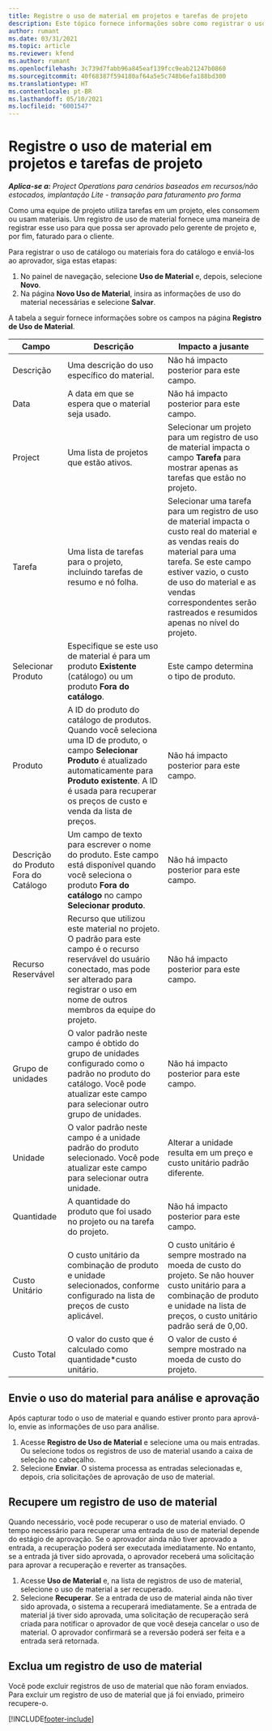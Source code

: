 ```yaml
---
title: Registre o uso de material em projetos e tarefas de projeto
description: Este tópico fornece informações sobre como registrar o uso de material em projetos e tarefas de projeto.
author: rumant
ms.date: 03/31/2021
ms.topic: article
ms.reviewer: kfend
ms.author: rumant
ms.openlocfilehash: 3c739d7fabb96a845eaf139fcc9eab21247b0860
ms.sourcegitcommit: 40f68387f594180af64a5e5c748b6efa188bd300
ms.translationtype: HT
ms.contentlocale: pt-BR
ms.lasthandoff: 05/10/2021
ms.locfileid: "6001547"
---
```

# <a name="record-material-usage-on-projects-and-project-tasks"></a>Registre o uso de material em projetos e tarefas de projeto

_**Aplica-se a:** Project Operations para cenários baseados em recursos/não estocados, implantação Lite - transação para faturamento pro forma_

Como uma equipe de projeto utiliza tarefas em um projeto, eles consomem ou usam materiais. Um registro de uso de material fornece uma maneira de registrar esse uso para que possa ser aprovado pelo gerente de projeto e, por fim, faturado para o cliente. 

Para registrar o uso de catálogo ou materiais fora do catálogo e enviá-los ao aprovador, siga estas etapas: 

1. No painel de navegação, selecione **Uso de Material** e, depois, selecione **Novo**.
2. Na página **Novo Uso de Material**, insira as informações de uso do material necessárias e selecione **Salvar**.

A tabela a seguir fornece informações sobre os campos na página **Registro de Uso de Material**. 

| **Campo** | **Descrição** | **Impacto a jusante** |
| --- | --- | --- |
| Descrição | Uma descrição do uso específico do material. | Não há impacto posterior para este campo. |
| Data | A data em que se espera que o material seja usado. | Não há impacto posterior para este campo. |
| Project | Uma lista de projetos que estão ativos. | Selecionar um projeto para um registro de uso de material impacta o campo **Tarefa** para mostrar apenas as tarefas que estão no projeto. |
| Tarefa | Uma lista de tarefas para o projeto, incluindo tarefas de resumo e nó folha. | Selecionar uma tarefa para um registro de uso de material impacta o custo real do material e as vendas reais do material para uma tarefa. Se este campo estiver vazio, o custo de uso do material e as vendas correspondentes serão rastreados e resumidos apenas no nível do projeto. |
| Selecionar Produto | Especifique se este uso de material é para um produto **Existente** (catálogo) ou um produto **Fora do catálogo**. | Este campo determina o tipo de produto. |
| Produto | A ID do produto do catálogo de produtos. Quando você seleciona uma ID de produto, o campo **Selecionar Produto** é atualizado automaticamente para **Produto existente**. A ID é usada para recuperar os preços de custo e venda da lista de preços. | Não há impacto posterior para este campo. |
| Descrição do Produto Fora do Catálogo | Um campo de texto para escrever o nome do produto. Este campo está disponível quando você seleciona o produto **Fora do catálogo** no campo **Selecionar produto**.| Não há impacto posterior para este campo. |
| Recurso Reservável| Recurso que utilizou este material no projeto. O padrão para este campo é o recurso reservável do usuário conectado, mas pode ser alterado para registrar o uso em nome de outros membros da equipe do projeto. | Não há impacto posterior para este campo. |
| Grupo de unidades | O valor padrão neste campo é obtido do grupo de unidades configurado como o padrão no produto do catálogo. Você pode atualizar este campo para selecionar outro grupo de unidades. | Não há impacto posterior para este campo. |
| Unidade | O valor padrão neste campo é a unidade padrão do produto selecionado. Você pode atualizar este campo para selecionar outra unidade. | Alterar a unidade resulta em um preço e custo unitário padrão diferente. |
| Quantidade | A quantidade do produto que foi usado no projeto ou na tarefa do projeto. | Não há impacto posterior para este campo. |
| Custo Unitário | O custo unitário da combinação de produto e unidade selecionados, conforme configurado na lista de preços de custo aplicável. | O custo unitário é sempre mostrado na moeda de custo do projeto. Se não houver custo unitário para a combinação de produto e unidade na lista de preços, o custo unitário padrão será de 0,00. |
| Custo Total | O valor do custo que é calculado como quantidade\*custo unitário.| O valor de custo é sempre mostrado na moeda de custo do projeto. |


## <a name="submit-material-usage-for-review-and-approval"></a>Envie o uso do material para análise e aprovação 
Após capturar todo o uso de material e quando estiver pronto para aprová-lo, envie as informações de uso para análise.

1. Acesse **Registro de Uso de Material** e selecione uma ou mais entradas. Ou selecione todos os registros de uso de material usando a caixa de seleção no cabeçalho.
2. Selecione **Enviar**. O sistema processa as entradas selecionadas e, depois, cria solicitações de aprovação de uso de material.

## <a name="recall-a-material-usage-log"></a>Recupere um registro de uso de material

Quando necessário, você pode recuperar o uso de material enviado. O tempo necessário para recuperar uma entrada de uso de material depende do estágio de aprovação.  Se o aprovador ainda não tiver aprovado a entrada, a recuperação poderá ser executada imediatamente. No entanto, se a entrada já tiver sido aprovada, o aprovador receberá uma solicitação para aprovar a recuperação e reverter as transações.

1. Acesse **Uso de Material** e, na lista de registros de uso de material, selecione o uso de material a ser recuperado.
2. Selecione **Recuperar**. Se a entrada de uso de material ainda não tiver sido aprovada, o sistema a recuperará imediatamente. Se a entrada de material já tiver sido aprovada, uma solicitação de recuperação será criada para notificar o aprovador de que você deseja cancelar o uso de material. O aprovador confirmará se a reversão poderá ser feita e a entrada será retornada.

## <a name="delete-a-material-usage-log"></a>Exclua um registro de uso de material

Você pode excluir registros de uso de material que não foram enviados. Para excluir um registro de uso de material que já foi enviado, primeiro recupere-o.



[!INCLUDE[footer-include](../includes/footer-banner.md)]
